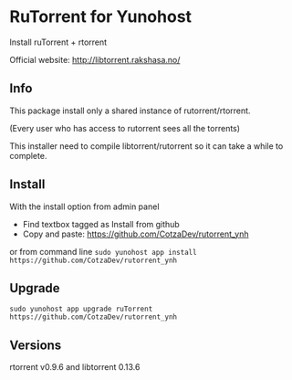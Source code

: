 RuTorrent for Yunohost
============

Install ruTorrent + rtorrent

Official website: <http://libtorrent.rakshasa.no/>

Info
----

This package install only a shared instance of rutorrent/rtorrent.

(Every user who has access to rutorrent sees all the torrents)

This installer need to compile libtorrent/rutorrent so it can take a while to complete.

Install
-------
With the install option from admin panel
- Find textbox tagged as Install from github
- Copy and paste: https://github.com/CotzaDev/rutorrent_ynh

or from command line `sudo yunohost app install https://github.com/CotzaDev/rutorrent_ynh`

Upgrade
------
`sudo yunohost app upgrade ruTorrent https://github.com/CotzaDev/rutorrent_ynh`

Versions
--------

rtorrent v0.9.6 and libtorrent 0.13.6
